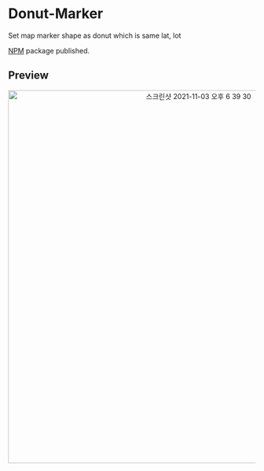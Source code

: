 # Donut-Marker
Set map marker shape as donut which is same lat, lot

[NPM](https://www.npmjs.com/package/donuuut) package published.

## Preview

<div align="center">
  <img width="759" alt="스크린샷 2021-11-03 오후 6 39 30" src="https://user-images.githubusercontent.com/16532326/140037818-716fd2c0-6bfd-46ae-83c1-c85f34e55733.png">
</div>
